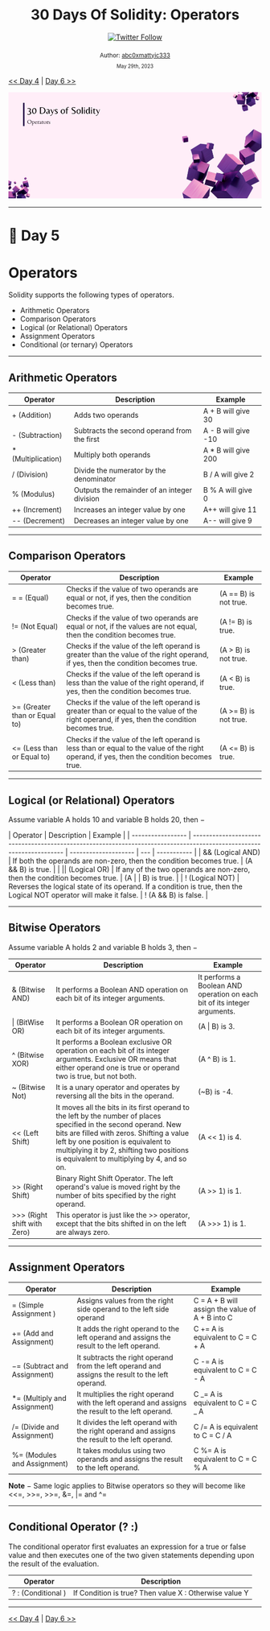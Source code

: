 <div align="center">
  <h1> 30 Days Of Solidity: Operators</h1>
  <a class="header-badge" target="_blank" href="https://twitter.com/abc0xmattyic333">
  <img alt="Twitter Follow" src="https://img.shields.io/twitter/follow/abc0xmattyic333?style=social">
  </a>

<sub>Author:
<a href="https://github.com/abc0xmattyic333" target="_blank">abc0xmattyic333</a><br>
<small> May 29th, 2023</small>
</sub>

</div>

[<< Day 4](../Day%2004%20-%20Variables%20and%20Scopes/readme.md) | [Day 6 >>](../Day%2006%20-%20Types/readme.md)

![Day 5](./cover.png)

---

# 📔 Day 5

# Operators

Solidity supports the following types of operators.

- Arithmetic Operators
- Comparison Operators
- Logical (or Relational) Operators
- Assignment Operators
- Conditional (or ternary) Operators

---

## Arithmetic Operators

| Operator            | Description                                  | Example              |
| ------------------- | -------------------------------------------- | -------------------- |
| + (Addition)        | Adds two operands                            | A + B will give 30   |
| - (Subtraction)     | Subtracts the second operand from the first  | A - B will give -10  |
| \* (Multiplication) | Multiply both operands                       | A \* B will give 200 |
| / (Division)        | Divide the numerator by the denominator      | B / A will give 2    |
| % (Modulus)         | Outputs the remainder of an integer division | B % A will give 0    |
| ++ (Increment)      | Increases an integer value by one            | A++ will give 11     |
| -- (Decrement)      | Decreases an integer value by one            | A-- will give 9      |

---

## Comparison Operators

| Operator                      | Description                                                                                                                                  | Example               |
| ----------------------------- | -------------------------------------------------------------------------------------------------------------------------------------------- | --------------------- |
| = = (Equal)                   | Checks if the value of two operands are equal or not, if yes, then the condition becomes true.                                               | (A == B) is not true. |
| != (Not Equal)                | Checks if the value of two operands are equal or not, if the values are not equal, then the condition becomes true.                          | (A != B) is true.     |
| > (Greater than)              | Checks if the value of the left operand is greater than the value of the right operand, if yes, then the condition becomes true.             | (A > B) is not true.  |
| < (Less than)                 | Checks if the value of the left operand is less than the value of the right operand, if yes, then the condition becomes true.                | (A < B) is true.      |
| >= (Greater than or Equal to) | Checks if the value of the left operand is greater than or equal to the value of the right operand, if yes, then the condition becomes true. | (A >= B) is not true. |
| <= (Less than or Equal to)    | Checks if the value of the left operand is less than or equal to the value of the right operand, if yes, then the condition becomes true.    | (A <= B) is true.     |

---

## Logical (or Relational) Operators

Assume variable A holds 10 and variable B holds 20, then −

| Operator          | Description                                                                                                          | Example              |
| ----------------- | -------------------------------------------------------------------------------------------------------------------- | -------------------- | --- | ----------- |
| && (Logical AND)  | If both the operands are non-zero, then the condition becomes true.                                                  | (A && B) is true.    |
| \|\| (Logical OR) | If any of the two operands are non-zero, then the condition becomes true.                                            | (A                   |     | B) is true. |
| ! (Logical NOT)   | Reverses the logical state of its operand. If a condition is true, then the Logical NOT operator will make it false. | ! (A && B) is false. |

---

## Bitwise Operators

Assume variable A holds 2 and variable B holds 3, then −

| Operator                    | Description                                                                                                                                                                                                                                                                                      | Example                                                                   |
| --------------------------- | ------------------------------------------------------------------------------------------------------------------------------------------------------------------------------------------------------------------------------------------------------------------------------------------------ | ------------------------------------------------------------------------- |
| & (Bitwise AND)             | It performs a Boolean AND operation on each bit of its integer arguments.                                                                                                                                                                                                                        | It performs a Boolean AND operation on each bit of its integer arguments. |
| \| (BitWise OR)             | It performs a Boolean OR operation on each bit of its integer arguments.                                                                                                                                                                                                                         | (A \| B) is 3.                                                            |
| ^ (Bitwise XOR)             | It performs a Boolean exclusive OR operation on each bit of its integer arguments. Exclusive OR means that either operand one is true or operand two is true, but not both.                                                                                                                      | (A ^ B) is 1.                                                             |
| ~ (Bitwise Not)             | It is a unary operator and operates by reversing all the bits in the operand.                                                                                                                                                                                                                    | (~B) is -4.                                                               |
| << (Left Shift)             | It moves all the bits in its first operand to the left by the number of places specified in the second operand. New bits are filled with zeros. Shifting a value left by one position is equivalent to multiplying it by 2, shifting two positions is equivalent to multiplying by 4, and so on. | (A << 1) is 4.                                                            |
| >> (Right Shift)            | Binary Right Shift Operator. The left operand's value is moved right by the number of bits specified by the right operand.                                                                                                                                                                       | (A >> 1) is 1.                                                            |
| >>> (Right shift with Zero) | This operator is just like the >> operator, except that the bits shifted in on the left are always zero.                                                                                                                                                                                         | (A >>> 1) is 1.                                                           |

---

## Assignment Operators

| Operator                      | Description                                                                                       | Example                                         |
| ----------------------------- | ------------------------------------------------------------------------------------------------- | ----------------------------------------------- |
| = (Simple Assignment )        | Assigns values from the right side operand to the left side operand                               | C = A + B will assign the value of A + B into C |
| += (Add and Assignment)       | It adds the right operand to the left operand and assigns the result to the left operand.         | C += A is equivalent to C = C + A               |
| −= (Subtract and Assignment)  | It subtracts the right operand from the left operand and assigns the result to the left operand.  | C -= A is equivalent to C = C - A               |
| \*= (Multiply and Assignment) | It multiplies the right operand with the left operand and assigns the result to the left operand. | C _= A is equivalent to C = C _ A               |
| /= (Divide and Assignment)    | It divides the left operand with the right operand and assigns the result to the left operand.    | C /= A is equivalent to C = C / A               |
| %= (Modules and Assignment)   | It takes modulus using two operands and assigns the result to the left operand.                   | C %= A is equivalent to C = C % A               |

**Note** − Same logic applies to Bitwise operators so they will become like <<=, >>=, >>=, &=, |= and ^=

---

## Conditional Operator (? :)

The conditional operator first evaluates an expression for a true or false value and then executes one of the two given statements depending upon the result of the evaluation.

| Operator           | Description                                            |
| ------------------ | ------------------------------------------------------ |
| ? : (Conditional ) | If Condition is true? Then value X : Otherwise value Y |

---

[<< Day 4](../Day%2004%20-%20Variables%20and%20Scopes/readme.md) | [Day 6 >>](../Day%2006%20-%20Types/readme.md)
